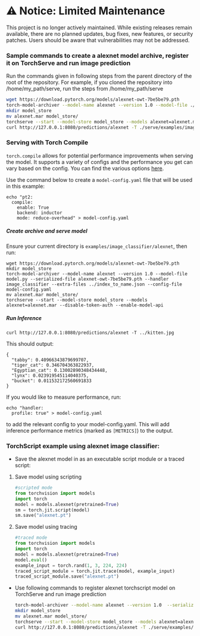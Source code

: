 # ⚠️ Notice: Limited Maintenance

This project is no longer actively maintained. While existing releases remain available, there are no planned updates, bug fixes, new features, or security patches. Users should be aware that vulnerabilities may not be addressed.

### Sample commands to create a alexnet model archive, register it on TorchServe and run image prediction

Run the commands given in following steps from the parent directory of the root of the repository. For example, if you cloned the repository into /home/my_path/serve, run the steps from /home/my_path/serve

```bash
wget https://download.pytorch.org/models/alexnet-owt-7be5be79.pth
torch-model-archiver --model-name alexnet --version 1.0 --model-file ./serve/examples/image_classifier/alexnet/model.py --serialized-file alexnet-owt-7be5be79.pth --handler image_classifier --extra-files ./serve/examples/image_classifier/index_to_name.json
mkdir model_store
mv alexnet.mar model_store/
torchserve --start --model-store model_store --models alexnet=alexnet.mar --disable-token-auth  --enable-model-api
curl http://127.0.0.1:8080/predictions/alexnet -T ./serve/examples/image_classifier/kitten.jpg
```

### Serving with Torch Compile
`torch.compile` allows for potential performance improvements when serving the model. It supports a variety of configs and the performance you get can vary based on the config. You can find the various options [here](https://pytorch.org/docs/stable/generated/torch.compile.html).

Use the command below to create a `model-config.yaml` file that will be used in this example:

```
echo "pt2:
  compile:
    enable: True
    backend: inductor
    mode: reduce-overhead" > model-config.yaml
```

##### Create archive and serve model
Ensure your current directory is `examples/image_classifier/alexnet`, then run:

```
wget https://download.pytorch.org/models/alexnet-owt-7be5be79.pth
mkdir model_store
torch-model-archiver --model-name alexnet --version 1.0 --model-file model.py --serialized-file alexnet-owt-7be5be79.pth --handler image_classifier --extra-files ../index_to_name.json --config-file model-config.yaml
mv alexnet.mar model_store/
torchserve --start --model-store model_store --models alexnet=alexnet.mar --disable-token-auth --enable-model-api
```

##### Run Inference
```
curl http://127.0.0.1:8080/predictions/alexnet -T ../kitten.jpg
```
This should output:
```
{
  "tabby": 0.40966343879699707,
  "tiger_cat": 0.346704363822937,
  "Egyptian_cat": 0.13002890348434448,
  "lynx": 0.023919545114040375,
  "bucket": 0.011532172560691833
}
```
If you would like to measure performance, run:
```
echo "handler:
  profile: true" > model-config.yaml
```
to add the relevant config to your model-config.yaml. This will add inference performance metrics (marked as `[METRICS]`) to the output.

### TorchScript example using alexnet image classifier:

* Save the alexnet model in as an executable script module or a traced script:

1. Save model using scripting
   ```python
   #scripted mode
   from torchvision import models
   import torch
   model = models.alexnet(pretrained=True)
   sm = torch.jit.script(model)
   sm.save("alexnet.pt")
   ```

2. Save model using tracing
   ```python
   #traced mode
   from torchvision import models
   import torch
   model = models.alexnet(pretrained=True)
   model.eval()
   example_input = torch.rand(1, 3, 224, 224)
   traced_script_module = torch.jit.trace(model, example_input)
   traced_script_module.save("alexnet.pt")
   ```

* Use following commands to register alexnet torchscript model on TorchServe and run image prediction

    ```bash
    torch-model-archiver --model-name alexnet --version 1.0  --serialized-file alexnet.pt --extra-files ./serve/examples/image_classifier/index_to_name.json --handler image_classifier
    mkdir model_store
    mv alexnet.mar model_store/
    torchserve --start --model-store model_store --models alexnet=alexnet.mar --disable-token-auth  --enable-model-api
    curl http://127.0.0.1:8080/predictions/alexnet -T ./serve/examples/image_classifier/kitten.jpg
    ```

